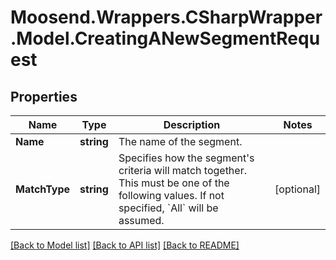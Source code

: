# Moosend.Wrappers.CSharpWrapper.Model.CreatingANewSegmentRequest
## Properties

Name | Type | Description | Notes
------------ | ------------- | ------------- | -------------
**Name** | **string** | The name of the segment. | 
**MatchType** | **string** | Specifies how the segment&#39;s criteria will match together. This must be one of the following values. If not specified, &#x60;All&#x60; will be assumed. | [optional] 

[[Back to Model list]](../README.md#documentation-for-models) [[Back to API list]](../README.md#documentation-for-api-endpoints) [[Back to README]](../README.md)

